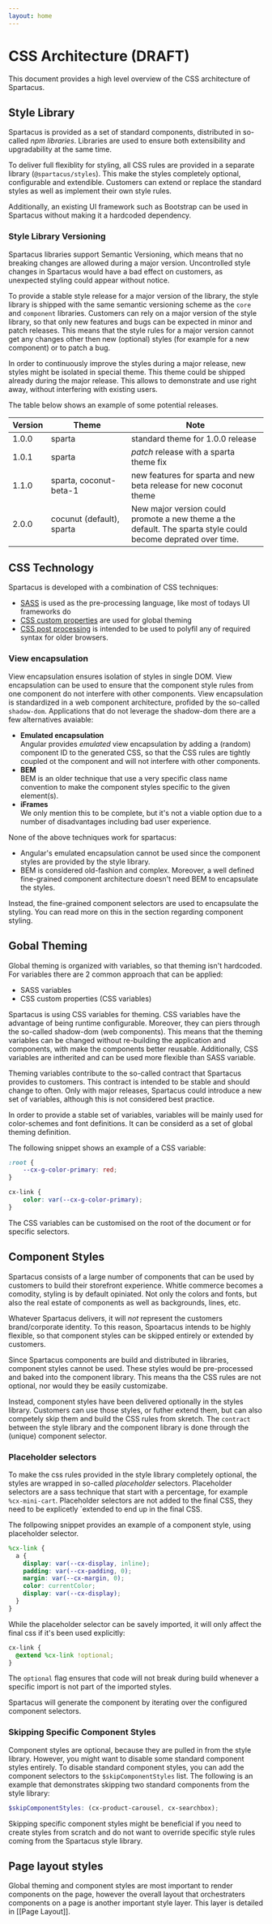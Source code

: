 ```yaml
---
layout: home
---
```


# CSS Architecture (DRAFT)

This document provides a high level overview of the CSS architecture of Spartacus.

## Style Library

Spartacus is provided as a set of standard components, distributed in so-called _npm libraries_. Libraries are used to ensure both extensibility and upgradability at the same time.

To deliver full flexiblity for styling, all CSS rules are provided in a separate library (`@spartacus/styles`). This make the styles completely optional, configurable and extendible. Customers can extend or replace the standard styles as well as implement their own style rules.

Additionally, an existing UI framework such as Bootstrap can be used in Spartacus without making it a hardcoded dependency.

### Style Library Versioning

Spartacus libraries support Semantic Versioning, which means that no breaking changes are allowed during a major version. Uncontrolled style changes in Spartacus would have a bad effect on customers, as unexpected styling could appear without notice.

To provide a stable style release for a major version of the library, the style library is shipped with the same semantic versioning scheme as the `core` and `component` libraries. Customers can rely on a major version of the style library, so that only new features and bugs can be expected in minor and patch releases.
This means that the style rules for a major version cannot get any changes other then new (optional) styles (for example for a new component) or to patch a bug.

In order to continuously improve the styles during a major release, new styles might be isolated in special theme. This theme could be shipped already during the major release. This allows to demonstrate and use right away, without interfering with existing users.

The table below shows an example of some potential releases.

| Version | Theme                     | Note                                                                                                         |
| ------- | ------------------------- | ------------------------------------------------------------------------------------------------------------ |
| 1.0.0   | sparta                    | standard theme for 1.0.0 release                                                                             |
| 1.0.1   | sparta                    | _patch_ release with a sparta theme fix                                                                      |
| 1.1.0   | sparta, coconut-beta-1    | new features for sparta and new beta release for new coconut theme                                           |
| 2.0.0   | cocunut (default), sparta | New major version could promote a new theme a the default. The sparta style could become deprated over time. |

## CSS Technology

Spartacus is developed with a combination of CSS techniques:

- [SASS](https://github.com/sass/node-sass) is used as the pre-processing language, like most of todays UI frameworks do
- [CSS custom properties](https://www.w3schools.com/css/css3_variables.asp) are used for global theming
- [CSS post processing](https://postcss.org/) is intended to be used to polyfil any of required syntax for older browsers.

### View encapsulation

View encapsulation ensures isolation of styles in single DOM. View encapsulation can be used to ensure that the component style rules from one component do not interfere with other components. View encapsulation is standardized in a web component architecture, profided by the so-called `shadow-dom`. Applications that do not leverage the shadow-dom there are a few alternatives avaiable:

- **Emulated encapsulation**  
  Angular provides _emulated_ view encapsulation by adding a (random) component ID to the generated CSS, so that the CSS rules are tightly coupled ot the component and will not interfere with other components.
- **BEM**  
  BEM is an older technique that use a very specific class name convention to make the component styles specific to the given element(s).
- **iFrames**  
  We only mention this to be complete, but it's not a viable option due to a number of disadvantages including bad user experience.

None of the above techniques work for spartacus:

- Angular's emulated encapsulation cannot be used since the component styles are provided by the style library.
- BEM is considered old-fashion and complex. Moreover, a well defined fine-grained component architecture doesn't need BEM to encapsulate the styles.

Instead, the fine-grained component selectors are used to encapsulate the styling. You can read more on this in the section regarding component styling.

## Gobal Theming

Global theming is organized with variables, so that theming isn't hardcoded. For variables there are 2 common approach that can be applied:

- SASS variables
- CSS custom properties (CSS variables)

Spartacus is using CSS variables for theming. CSS variables have the advantage of being runtime configurable. Moreover, they can piers through the so-called shadow-dom (web components). This means that the theming variables can be changed without re-building the application and components, with make the components better reusable. Additionally, CSS variables are intherited and can be used more flexible than SASS variable.

Theming variables contribute to the so-called contract that Spartacus provides to customers. This contract is intended to be stable and should change to often. Only with major releases, Spartacus could introduce a new set of variables, although this is not considered best practice.

In order to provide a stable set of variables, variables will be mainly used for color-schemes and font definitions. It can be considerd as a set of global theming definition.

The following snippet shows an example of a CSS variable:

```CSS
:root {
    --cx-g-color-primary: red;
}

cx-link {
    color: var(--cx-g-color-primary);
}
```

The CSS variables can be customised on the root of the document or for specific selectors.

## Component Styles

Spartacus consists of a large number of components that can be used by customers to build their storefront experience. Whitle commerce becomes a comodity, styling is by default opiniated. Not only the colors and fonts, but also the real estate of components as well as backgrounds, lines, etc.

Whatever Spartacus delivers, it will _not_ represent the customers brand/corporate identity. To this reason, Spoartacus intends to be highly flexible, so that component styles can be skipped entirely or extended by customers.

Since Spartacus components are build and distributed in libraries, component styles cannot be used. These styles would be pre-processed and baked into the component library. This means tha the CSS rules are not optional, nor would they be easily customizabe.

Instead, component styles have been delivered optionally in the styles library. Customers can use those styles, or futher extend them, but can also competely skip them and build the CSS rules from skretch. The `contract` between the style library and the component library is done through the (unique) component selector.

### Placeholder selectors

To make the css rules provided in the style library completely optional, the styles are wrapped in so-called _placeholder_ selectors. Placeholder selectors are a sass technique that start with a percentage, for example `%cx-mini-cart`. Placeholder selectors are not added to the final CSS, they need to be explicetly `extended to end up in the final CSS.

The follpowing snippet provides an example of a component style, using placeholder selector.

```scss
%cx-link {
  a {
    display: var(--cx-display, inline);
    padding: var(--cx-padding, 0);
    margin: var(--cx-margin, 0);
    color: currentColor;
    display: var(--cx-display);
  }
}
```

While the placeholder selector can be savely imported, it will only affect the final css if it's been used explicitly:

```scss
cx-link {
  @extend %cx-link !optional;
}
```

The `optional` flag ensures that code will not break during build whenever a specific import is not part of the imported styles.

Spartacus will generate the component by iterating over the configured component selectors.

### Skipping Specific Component Styles

Component styles are optional, because they are pulled in from the style library. However, you might want to disable some standard component styles entirely. To disable standard component styles, you can add the component selectors to the `$skipComponentStyles` list. The following is an example that demonstrates skipping two standard components from the style library:

```scss
$skipComponentStyles: (cx-product-carousel, cx-searchbox);
```

Skipping specific component styles might be beneficial if you need to create styles from scratch and do not want to override specific style rules coming from the Spartacus style library.

## Page layout styles

Global theming and component styles are most important to render components on the page, however the overall layout that orchestraters components on a page is another important style layer. This layer is detailed in [[Page Layout]].